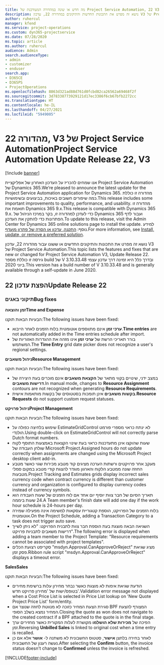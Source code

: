 ```yaml
---
title: מה חדש או שונה במהדורה המעודכנת של Project Service Automation, 22 V3
description: נושא זה מפרט את התכונות החדשות והתיקונים במהדורה 22, עדכון V3 של Project Service Automation.
author: ruhercul
manager: kfend
ms.service: project-operations
ms.custom: dyn365-projectservice
ms.date: 07/28/2020
ms.topic: article
ms.author: ruhercul
audience: Admin
search.audienceType:
- admin
- customizer
- enduser
search.app:
- D365CE
- D365PS
- ProjectOperations
ms.openlocfilehash: 8863d321ad88d761d0fcbd82ca26562a69468f2f
ms.sourcegitcommit: 3d78338773929121d17ec3386f6cb67bfb2272cc
ms.translationtype: HT
ms.contentlocale: he-IL
ms.lasthandoff: 04/27/2021
ms.locfileid: "5949005"
---
```

# <a name="project-service-automation-update-release-22-v3"></a><span data-ttu-id="a7b41-103">מהדורה 22, V3 של Project Service Automation</span><span class="sxs-lookup"><span data-stu-id="a7b41-103">Project Service Automation Update Release 22, V3</span></span>

[!include [banner](../includes/psa-now-project-operations.md)]

<span data-ttu-id="a7b41-104">אנו שמחים להכריז על העדכון האחרון של אפליקציית Project Service Automation של Dynamics 365.</span><span class="sxs-lookup"><span data-stu-id="a7b41-104">We’re pleased to announce the latest update for the Project Service Automation application for Dynamics 365.</span></span> <span data-ttu-id="a7b41-105">מהדורה זו כוללת כמה שיפורים חשובים באיכות, בביצועים ובשימושיות.</span><span class="sxs-lookup"><span data-stu-id="a7b41-105">This release includes some important improvements to quality, performance, and usability.</span></span> <span data-ttu-id="a7b41-106">מהדורה זו תואמת את Dynamics 365 9.x.</span><span class="sxs-lookup"><span data-stu-id="a7b41-106">This release is compatible with Dynamics 365 9.x.</span></span> <span data-ttu-id="a7b41-107">כדי לעדכן למהדורה זו, בקר במרכז הניהול של Dynamics 365 ועבור לדף הפתרונות כדי להתקין את העדכון.</span><span class="sxs-lookup"><span data-stu-id="a7b41-107">To update to this release, visit the Admin Center for Dynamics 365 online solutions page to install the update.</span></span> <span data-ttu-id="a7b41-108">למידע נוסף: [התקנה, עדכון או הסרה של פתרון מועדף](/power-platform/admin/install-remove-preferred-solution).</span><span class="sxs-lookup"><span data-stu-id="a7b41-108">For more information, see [Install, update, or remove a preferred solution](/power-platform/admin/install-remove-preferred-solution).</span></span>

<span data-ttu-id="a7b41-109">נושא זה מפרט את התכונות והתיקונים החדשים או ששונו עבור מהדורה 22, עדכון V3 של Project Service Automation.</span><span class="sxs-lookup"><span data-stu-id="a7b41-109">This topic lists the features and fixes that are new or changed for Project Service Automation V3, Update Release 22.</span></span> <span data-ttu-id="a7b41-110">גירסה זו כוללת מספר build של V 3.10.33.48 ובדרך כלל היא זמינה דרך עדכון עצמי ביוני 2020.</span><span class="sxs-lookup"><span data-stu-id="a7b41-110">This version has a build number of V 3.10.33.48 and is generally available through a self-update in June 2020.</span></span>

## <a name="update-release-22"></a><span data-ttu-id="a7b41-111">הפצת עדכון 22</span><span class="sxs-lookup"><span data-stu-id="a7b41-111">Update Release 22</span></span>

### <a name="bug-fixes"></a><span data-ttu-id="a7b41-112">תיקוני באגים</span><span class="sxs-lookup"><span data-stu-id="a7b41-112">Bug fixes</span></span>



<span data-ttu-id="a7b41-113">**זמן והוצאה**</span><span class="sxs-lookup"><span data-stu-id="a7b41-113">**Time and Expense**</span></span>

<span data-ttu-id="a7b41-114">הבעיות הבאות תוקנו:</span><span class="sxs-lookup"><span data-stu-id="a7b41-114">The following issues have been fixed:</span></span>

- <span data-ttu-id="a7b41-115">**ערכי זמן** אינם מתווספים אוטומטית בלוח הזמנים לאחר הייבוא.</span><span class="sxs-lookup"><span data-stu-id="a7b41-115">**Time entries** are not automatically added in the Time entries schedule after import.</span></span>
- <span data-ttu-id="a7b41-116">בורר תאריכי הרשת של **ערכי זמן** אינו מזהה את ההגדרות האזוריות של המשתמש.</span><span class="sxs-lookup"><span data-stu-id="a7b41-116">The **Time Entry** grid date picker does not recognize a user's regional settings.</span></span>

<span data-ttu-id="a7b41-117">**ניהול משאבים**</span><span class="sxs-lookup"><span data-stu-id="a7b41-117">**Resource Management**</span></span>

<span data-ttu-id="a7b41-118">הבעיות הבאות תוקנו:</span><span class="sxs-lookup"><span data-stu-id="a7b41-118">The following issues have been fixed:</span></span>

- <span data-ttu-id="a7b41-119">במצב ידני, שינויים בקווי מתאר של **הקצאת משאבים** אינם מוכרים בעת היצירה של **דרישות משאבים**.</span><span class="sxs-lookup"><span data-stu-id="a7b41-119">In manual mode, changes to **Resource Assignment** contours are not recognized when generating **Resource Requirements**.</span></span>
- <span data-ttu-id="a7b41-120">**בקשות משאבים** אינן תומכות בסטטוסים של בקשות מותאמות אישית.</span><span class="sxs-lookup"><span data-stu-id="a7b41-120">**Resource Requests** do not support custom request statuses.</span></span>

<span data-ttu-id="a7b41-121">**ניהול פרויקט**</span><span class="sxs-lookup"><span data-stu-id="a7b41-121">**Project Management**</span></span>

<span data-ttu-id="a7b41-122">הבעיות הבאות תוקנו:</span><span class="sxs-lookup"><span data-stu-id="a7b41-122">The following issues have been fixed:</span></span>

- <span data-ttu-id="a7b41-123">שימוש בלחיצה כפולה על EstimateGridControl לא ינתח כראוי מספרי פורמט הולנדי.</span><span class="sxs-lookup"><span data-stu-id="a7b41-123">Using double-click on EstimateGridControl will not correctly parse Dutch format numbers.</span></span>
- <span data-ttu-id="a7b41-124">שעות שהוקצו אינן מתעדכנות כראוי בעת שינוי הקצאות באמצעות התוסף לקוח שולחן העבודה של Microsoft Project.</span><span class="sxs-lookup"><span data-stu-id="a7b41-124">Assigned hours do not update correctly when assignments are changed using the Microsoft Project desktop client add-in.</span></span>
- <span data-ttu-id="a7b41-125">מעקב אחר פרויקטים ורשתות הערכה מציגים קוד מטבע מכירות שגוי כאשר מטבע החוזה שונה ממטבע הלקוח והארגון מוגדר להצגת קודי מטבע במקום סמלי מטבעות.</span><span class="sxs-lookup"><span data-stu-id="a7b41-125">Project Tracking and Estimates grids display incorrect sales currency code when contract currency is different than customer currency and organization is configured to display currency codes instead of currency symbols.</span></span>
- <span data-ttu-id="a7b41-126">תאריך הסיום של חבר צוות יוסיף יום אחד אם לוח הזמנים של שעות העבודה הוא 24 שעות ביממה.</span><span class="sxs-lookup"><span data-stu-id="a7b41-126">A Team member's finish date will add one day if the work hour schedule is 24-hours per day.</span></span>
- <span data-ttu-id="a7b41-127">בלוח הזמנים של הפרויקט, הוספת קטגוריית עסקאות למשימה אינה מפעילה שמירה אוטומטית.</span><span class="sxs-lookup"><span data-stu-id="a7b41-127">On the Project Schedule, adding a Transaction Category to a task does not trigger auto save.</span></span>
- <span data-ttu-id="a7b41-128">השגיאה הבאה מוצגת בעת הוספת חבר צוות לתבנית הפרויקט: "לא ניתן לשייך דרישות משאבים לתבניות פרויקט".</span><span class="sxs-lookup"><span data-stu-id="a7b41-128">The following error is displayed when adding a team member to the Project Template: "Resource requirements cannot be associated with project templates".</span></span> 
- <span data-ttu-id="a7b41-129">סקריפט רצועת הכלים "msdyn.Approval.CanApproveOrReject" מציג שגיאת פסק זמן.</span><span class="sxs-lookup"><span data-stu-id="a7b41-129">Ribbon rule script "msdyn.Approval.CanApproveOrReject" displays a timeout error.</span></span>

<span data-ttu-id="a7b41-130">**Sales**</span><span class="sxs-lookup"><span data-stu-id="a7b41-130">**Sales**</span></span>

<span data-ttu-id="a7b41-131">הבעיות הבאות תוקנו:</span><span class="sxs-lookup"><span data-stu-id="a7b41-131">The following issues have been fixed:</span></span>

- <span data-ttu-id="a7b41-132">הודעת שגיאת אימות לא מוצגת כאשר נבחר מחירון עלות ברשימת מחירים בטופס/ישות של 'מחירון פרויקט חדש'.</span><span class="sxs-lookup"><span data-stu-id="a7b41-132">Validation error message not displayed when a Cost Price List is selected in Price List lookup on 'New Quote Project Price List' form/entity.</span></span>
- <span data-ttu-id="a7b41-133">סגירת הצעת המחיר כזוכה לא מנווטת לחוזה שנוצר אם BPF המצורף להצעת המחיר נמצא בשלב הסופי.</span><span class="sxs-lookup"><span data-stu-id="a7b41-133">Closing the quote as won does not navigate to the created contract if a BPF attached to the quote is in the final stage.</span></span>
- <span data-ttu-id="a7b41-134">הפיכה של **מכירות שלא הושלמו** מקושרת לעלות המקורית כאשר מחזירים ערך זמן.</span><span class="sxs-lookup"><span data-stu-id="a7b41-134">Reversing **Unbilled Sales** is linked to original cost when a time entry is recalled.</span></span>
- <span data-ttu-id="a7b41-135">לאחר בחירה בלחצן **אישור**, סטטוס החשבונית לא משתנה ל- **אושר** אלא אם כן נעשה רענון של החשבונית.</span><span class="sxs-lookup"><span data-stu-id="a7b41-135">After selecting the **Confirm** button, the invoice status doesn't change to **Confirmed** unless the invoice is refreshed.</span></span>


[!INCLUDE[footer-include](../includes/footer-banner.md)]